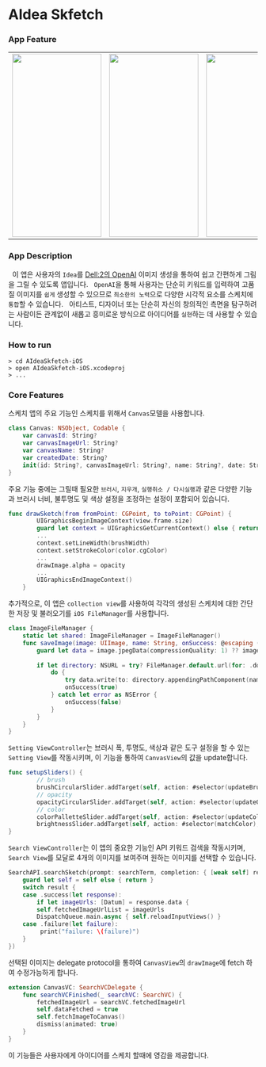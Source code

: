 # AIdea Skfetch

### App Feature

<table>
<tr>
<td>
<img src="https://user-images.githubusercontent.com/111719007/219871706-dddf36b4-bbc2-475c-926e-f66075c51c0f.png" width="180" height="370" />
</td>
<td>
<img src="https://user-images.githubusercontent.com/111719007/219870119-5040b0af-532b-4dd9-a13f-3b5d50226173.gif" width="180" height="370"/>
</td>
<td>
<img src="https://user-images.githubusercontent.com/111719007/219870117-f5b56d0a-8883-4f6b-bf52-adc0f1aaa341.gif" width="180" height="370"/>
</td>
<td>
<img src="https://user-images.githubusercontent.com/111719007/219870897-d8b300eb-e4cb-49e5-8025-5135242246a4.gif" width="180" height="370"/>
</td>
</tr>
</table>


### App Description

&nbsp; 이 앱은 사용자의 `Idea`를 [Dell:2의 OpenAI]("https://platform.openai.com/docs/api-reference/images/create") 이미지 생성을 통하여 쉽고 간편하게 그림을 그릴 수 있도록 앱입니다.
&nbsp; `OpenAI`을 통해 사용자는 단순히 키워드를 입력하여 고품질 이미지를 `쉽게` 생성할 수 있으므로 `최소한의 노력`으로 다양한 시각적 요소를 스케치에 `통합`할 수 있습니다.
&nbsp; 아티스트, 디자이너 또는 단순히 자신의 창의적인 측면을 탐구하려는 사람이든 관계없이 새롭고 흥미로운 방식으로 아이디어를 `실현`하는 데 사용할 수 있습니다.

### How to run

```
> cd AIdeaSkfetch-iOS
> open AIdeaSkfetch-iOS.xcodeproj
> ...
```

### Core Features

스케치 앱의 주요 기능인 스케치를 위해서 `Canvas`모델을 사용합니다.
```Swift
class Canvas: NSObject, Codable {
    var canvasId: String?
    var canvasImageUrl: String?
    var canvasName: String?
    var createdDate: String?
    init(id: String?, canvasImageUrl: String?, name: String?, date: String?) {...}
}
```
주요 기능 중에는 그릴때 필요한 `브러시`, `지우개`, `실행취소 / 다시실행`과 같은 다양한 기능과 브러시 너비, 불투명도 및 색상 설정을 조정하는 설정이 포함되어 있습니다.
```Swift
func drawSketch(from fromPoint: CGPoint, to toPoint: CGPoint) {
        UIGraphicsBeginImageContext(view.frame.size)
        guard let context = UIGraphicsGetCurrentContext() else { return }
        ...
        context.setLineWidth(brushWidth)
        context.setStrokeColor(color.cgColor)
        ...
        drawImage.alpha = opacity
        ...
        UIGraphicsEndImageContext()
    }
```
추가적으로, 이 앱은 `collection view`를 사용하여 각각의 생성된 스케치에 대한 간단한 저장 및 불러오기를 `iOS FileManager`를 사용합니다.
```Swift
class ImageFileManager {
    static let shared: ImageFileManager = ImageFileManager()
    func saveImage(image: UIImage, name: String, onSuccess: @escaping ((Bool) -> Void)) {
        guard let data = image.jpegData(compressionQuality: 1) ?? image.pngData() else { return }
        
        if let directory: NSURL = try? FileManager.default.url(for: .documentDirectory,  in: .userDomainMask,  appropriateFor: nil, create: false) as NSURL {
            do {
                try data.write(to: directory.appendingPathComponent(name)!)
                onSuccess(true)
            } catch let error as NSError {
                onSuccess(false)
            }
        }
    }
}
```
`Setting ViewController`는 브러시 폭, 투명도, 색상과 같은 도구 설정을 할 수 있는 `Setting View`를 작동시키며, 이 기능을 통하여 `CanvasView`의 값을 update합니다.
```Swift
func setupSliders() {
        // brush
        brushCircularSlider.addTarget(self, action: #selector(updateBrush), for: .valueChanged)
        // opacity
        opacityCircularSlider.addTarget(self, action: #selector(updateOpacity), for: .valueChanged)
        // color
        colorPalletteSlider.addTarget(self, action: #selector(updateColors), for: .valueChanged)
        brightnessSlider.addTarget(self, action: #selector(matchColor), for: .valueChanged)
}
```
`Search ViewController`는 이 앱의 중요한 기능인 API 키워드 검색을 작동시키며, `Search View`를 모달로 4개의 이미지를 보여주며 원하는 이미지를 선택할 수 있습니다.
```Swift
SearchAPI.searchSketch(prompt: searchTerm, completion: { [weak self] result in
    guard let self = self else { return }
    switch result {
    case .success(let response):
        if let imageUrls: [Datum] = response.data {
        self.fetchedImageUrlList = imageUrls
        DispatchQueue.main.async { self.reloadInputViews() }
    case .failure(let failure):
         print("failure: \(failure)")
    }
})
```
선택된 이미지는 delegate protocol을 통하여 `CanvasView`의 `drawImage`에 fetch 하여 수정가능하게 합니다.
```Swift
extension CanvasVC: SearchVCDelegate {
    func searchVCFinished(_ searchVC: SearchVC) {
        fetchedImageUrl = searchVC.fetchedImageUrl
        self.dataFetched = true
        self.fetchImageToCanvas()
        dismiss(animated: true)
    }
}
```
이 기능들은 사용자에게 아이디어를 스케치 할때에 영감을 제공합니다.





